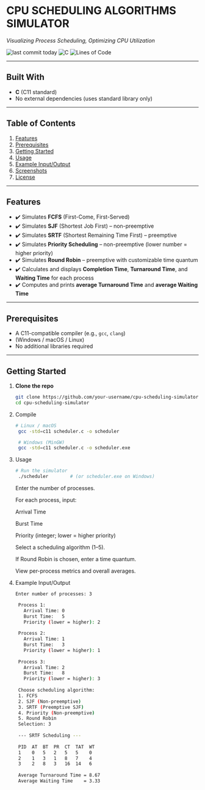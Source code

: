 # CPU SCHEDULING ALGORITHMS SIMULATOR  

_Visualizing Process Scheduling, Optimizing CPU Utilization_  

![last commit today](https://img.shields.io/badge/last%20commit-today-brightgreen) ![C](https://img.shields.io/badge/language-C-blue) ![Lines of Code](https://img.shields.io/badge/lines%20of%20code-300+-lightgrey)  

---  

## Built With  

- **C** (C11 standard)  
- No external dependencies (uses standard library only)  

---  

## Table of Contents  

1. [Features](#features)  
2. [Prerequisites](#prerequisites)  
3. [Getting Started](#getting-started)  
4. [Usage](#usage)  
5. [Example Input/Output](#example-inputoutput)  
6. [Screenshots](#screenshots)  
7. [License](#license)  

---  

## Features  

- ✔️ Simulates **FCFS** (First-Come, First-Served)  
- ✔️ Simulates **SJF** (Shortest Job First) – non-preemptive  
- ✔️ Simulates **SRTF** (Shortest Remaining Time First) – preemptive  
- ✔️ Simulates **Priority Scheduling** – non-preemptive (lower number = higher priority)  
- ✔️ Simulates **Round Robin** – preemptive with customizable time quantum  
- ✔️ Calculates and displays **Completion Time**, **Turnaround Time**, and **Waiting Time** for each process  
- ✔️ Computes and prints **average Turnaround Time** and **average Waiting Time**  

---  

## Prerequisites  

- A C11-compatible compiler (e.g., `gcc`, `clang`)  
- (Windows / macOS / Linux)  
- No additional libraries required  

---  

## Getting Started  

1. **Clone the repo**  
   ```bash
   git clone https://github.com/your-username/cpu-scheduling-simulator.git
   cd cpu-scheduling-simulator
   ```

2. Compile
   ```bash
   # Linux / macOS
    gcc -std=c11 scheduler.c -o scheduler
   
    # Windows (MinGW)
    gcc -std=c11 scheduler.c -o scheduler.exe
   ```

3. Usage
   ```bash
   # Run the simulator
    ./scheduler        # (or scheduler.exe on Windows)
   ```
    Enter the number of processes.

    For each process, input:
    
    Arrival Time
    
    Burst Time
    
    Priority (integer; lower = higher priority)
    
    Select a scheduling algorithm (1–5).
    
    If Round Robin is chosen, enter a time quantum.
    
    View per-process metrics and overall averages.

4. Example Input/Output
   ```bash
   Enter number of processes: 3

    Process 1:
      Arrival Time: 0
      Burst Time:   5
      Priority (lower = higher): 2
    
    Process 2:
      Arrival Time: 1
      Burst Time:   3
      Priority (lower = higher): 1
    
    Process 3:
      Arrival Time: 2
      Burst Time:   8
      Priority (lower = higher): 3
    
    Choose scheduling algorithm:
    1. FCFS
    2. SJF (Non-preemptive)
    3. SRTF (Preemptive SJF)
    4. Priority (Non-preemptive)
    5. Round Robin
    Selection: 3
    
    --- SRTF Scheduling ---
    
    PID  AT  BT  PR  CT  TAT  WT
    1    0   5   2   5   5    0
    2    1   3   1   8   7    4
    3    2   8   3   16  14   6
    
    Average Turnaround Time = 8.67
    Average Waiting Time    = 3.33
   ```
    


